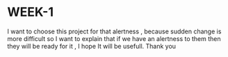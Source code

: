 # WEEK-1
I want to choose this project for that alertness , because sudden change is more difficult so I want to explain that if we have an alertness to them then they will be ready for it , I hope It will be usefull. Thank you 
